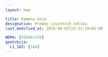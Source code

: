 ```yaml
---
layout: map

title: Kamena Gora
designation: Predeo izuzetnih odlika
last_modified_at: 2018-06-02T23:12:18+02:00

WDPA: [555561726]
geoSrbija:
  L1_183: [184]
---
```

